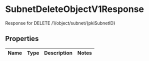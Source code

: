 

# SubnetDeleteObjectV1Response

Response for DELETE /1/object/subnet/{pkiSubnetID}

## Properties

| Name | Type | Description | Notes |
|------------ | ------------- | ------------- | -------------|



